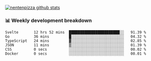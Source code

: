 [![nentenpizza github stats](https://github-readme-stats.vercel.app/api?username=nentenpizza&count_private=true)](https://github.com/anuraghazra/github-readme-stats)

### 📊 Weekly development breakdown
<!--START_SECTION:waka-->

```text
Svelte       12 hrs 52 mins  ███████████████████████░░   91.39 %
Go           36 mins         █░░░░░░░░░░░░░░░░░░░░░░░░   04.32 %
TypeScript   24 mins         ▓░░░░░░░░░░░░░░░░░░░░░░░░   02.85 %
JSON         11 mins         ▒░░░░░░░░░░░░░░░░░░░░░░░░   01.39 %
CSS          0 secs          ░░░░░░░░░░░░░░░░░░░░░░░░░   00.02 %
Docker       0 secs          ░░░░░░░░░░░░░░░░░░░░░░░░░   00.01 %
```

<!--END_SECTION:waka-->

